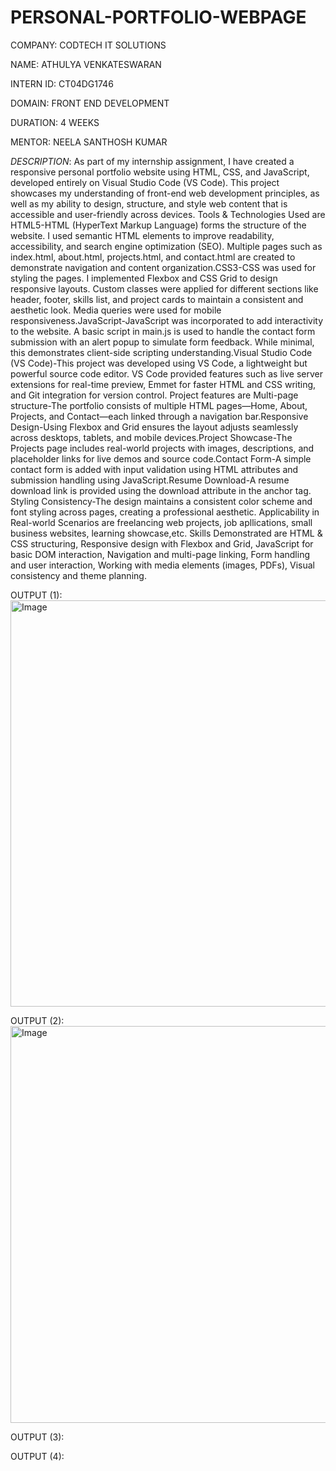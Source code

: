 # PERSONAL-PORTFOLIO-WEBPAGE

COMPANY: CODTECH IT SOLUTIONS

NAME: ATHULYA VENKATESWARAN

INTERN ID: CT04DG1746

DOMAIN: FRONT END DEVELOPMENT

DURATION: 4 WEEKS

MENTOR: NEELA SANTHOSH KUMAR

*DESCRIPTION*: As part of my internship assignment, I have created a responsive personal portfolio website using HTML, CSS, and JavaScript, developed entirely on Visual Studio Code (VS Code). This project showcases my understanding of front-end web development principles, as well as my ability to design, structure, and style web content that is accessible and user-friendly across devices. Tools & Technologies Used are HTML5-HTML (HyperText Markup Language) forms the structure of the website. I used semantic HTML elements to improve readability, accessibility, and search engine optimization (SEO). Multiple pages such as index.html, about.html, projects.html, and contact.html are created to demonstrate navigation and content organization.CSS3-CSS was used for styling the pages. I implemented Flexbox and CSS Grid to design responsive layouts. Custom classes were applied for different sections like header, footer, skills list, and project cards to maintain a consistent and aesthetic look. Media queries were used for mobile responsiveness.JavaScript-JavaScript was incorporated to add interactivity to the website. A basic script in main.js is used to handle the contact form submission with an alert popup to simulate form feedback. While minimal, this demonstrates client-side scripting understanding.Visual Studio Code (VS Code)-This project was developed using VS Code, a lightweight but powerful source code editor. VS Code provided features such as live server extensions for real-time preview, Emmet for faster HTML and CSS writing, and Git integration for version control. Project features are Multi-page structure-The portfolio consists of multiple HTML pages—Home, About, Projects, and Contact—each linked through a navigation bar.Responsive Design-Using Flexbox and Grid ensures the layout adjusts seamlessly across desktops, tablets, and mobile devices.Project Showcase-The Projects page includes real-world projects with images, descriptions, and placeholder links for live demos and source code.Contact Form-A simple contact form is added with input validation using HTML attributes and submission handling using JavaScript.Resume Download-A resume download link is provided using the download attribute in the anchor tag. Styling Consistency-The design maintains a consistent color scheme and font styling across pages, creating a professional aesthetic. Applicability in Real-world Scenarios are freelancing web projects, job apllications, small business websites, learning showcase,etc. Skills Demonstrated are HTML & CSS structuring, Responsive design with Flexbox and Grid, JavaScript for basic DOM interaction, Navigation and multi-page linking, Form handling and user interaction, Working with media elements (images, PDFs), Visual consistency and theme planning.

OUTPUT (1): <img width="1362" height="650" alt="Image" src="https://github.com/user-attachments/assets/4af60f4d-61b7-4cae-afb3-3900ac46b82f" />

OUTPUT (2): <img width="1362" height="635" alt="Image" src="https://github.com/user-attachments/assets/9b69d23c-ac15-4843-aa1d-c52954c479d1" />

OUTPUT (3): 

OUTPUT (4):



